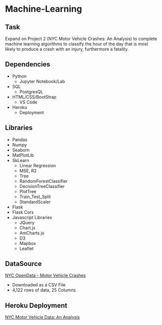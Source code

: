 # Machine-Learning

## Task
Expand on Project 2 (NYC Motor Vehicle Crashes: An Analysis) to complete machine learning algorithms to classify the hour of the day that is most likely to produce a crash with an injury, furthermore a fatality. 

## Dependencies
- Python
  - Jupyter Notebook/Lab
- SQL
  - PostgresQL
- HTML/CSS/BootStrap
  - VS Code
- Heroku
  - Deployment

## Libraries
- Pandas
- Numpy
- Seaborn
- MatPlotLib
- SkLearn
  - Linear Regression
  - MSE, R2
  - Tree
  - RandomForestClassifier
  - DecisionTreeClassifier
  - PlotTree
  - Train_Test_Split
  - StandardScaler
- Flask
- Flask Cors
- Javascript Libraries
  - JQuery
  - Chart.js
  - AmCharts.js
  - D3
  - Mapbox
  - Leaflet

## DataSource
[NYC OpenData - Motor Vehicle Crashes](https://data.cityofnewyork.us/Public-Safety/Motor-Vehicle-Collisions-Crashes/h9gi-nx95)
  - Downloaded as a CSV File
  - 4,122 rows of data, 25 Columns

## Heroku Deployment
[NYC Motor Vehicle Data: An Analysis](https://nyc-crashdata-2020.herokuapp.com/)
